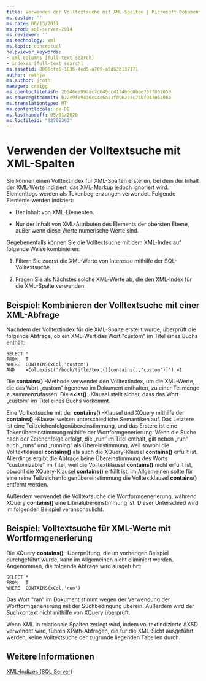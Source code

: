 ```yaml
---
title: Verwenden der Volltextsuche mit XML-Spalten | Microsoft-Dokumentation
ms.custom: ''
ms.date: 06/13/2017
ms.prod: sql-server-2014
ms.reviewer: ''
ms.technology: xml
ms.topic: conceptual
helpviewer_keywords:
- xml columns [full-text search]
- indexes [full-text search]
ms.assetid: 8096cfc6-1836-4ed5-a769-a5d63b137171
author: rothja
ms.author: jroth
manager: craigg
ms.openlocfilehash: 2b546ea99aac7d645cc41746bc0bae757f852050
ms.sourcegitcommit: b72c9fc9436c44c6a21fd96223c73bf94706c06b
ms.translationtype: MT
ms.contentlocale: de-DE
ms.lasthandoff: 05/01/2020
ms.locfileid: "82702393"
---
```

# <a name="use-full-text-search-with-xml-columns"></a>Verwenden der Volltextsuche mit XML-Spalten
  Sie können einen Volltextindex für XML-Spalten erstellen, bei dem der Inhalt der XML-Werte indiziert, das XML-Markup jedoch ignoriert wird. Elementtags werden als Tokenbegrenzungen verwendet. Folgende Elemente werden indiziert:  
  
-   Der Inhalt von XML-Elementen.  
  
-   Nur der Inhalt von XML-Attributen des Elements der obersten Ebene, außer wenn diese Werte numerische Werte sind.  
  
 Gegebenenfalls können Sie die Volltextsuche mit dem XML-Index auf folgende Weise kombinieren:  
  
1.  Filtern Sie zuerst die XML-Werte von Interesse mithilfe der SQL-Volltextsuche.  
  
2.  Fragen Sie als Nächstes solche XML-Werte ab, die den XML-Index für die XML-Spalte verwenden.  
  
## <a name="example-combining-full-text-search-with-xml-querying"></a>Beispiel: Kombinieren der Volltextsuche mit einer XML-Abfrage  
 Nachdem der Volltextindex für die XML-Spalte erstellt wurde, überprüft die folgende Abfrage, ob ein XML-Wert das Wort "custom" im Titel eines Buchs enthält:  
  
```  
SELECT *   
FROM   T   
WHERE  CONTAINS(xCol,'custom')   
AND    xCol.exist('/book/title/text()[contains(.,"custom")]') =1  
```  
  
 Die **contains()** -Methode verwendet den Volltextindex, um die XML-Werte, die das Wort „custom“ irgendwo im Dokument enthalten, zu einer Teilmenge zusammenzufassen. Die **exist()** -Klausel stellt sicher, dass das Wort „custom“ im Titel eines Buchs vorkommt.  
  
 Eine Volltextsuche mit der **contains()** -Klausel und XQuery mithilfe der **contains()** -Klausel weisen unterschiedliche Semantiken auf. Das Letztere ist eine Teilzeichenfolgenübereinstimmung, und das Erstere ist eine Tokenübereinstimmung mithilfe der Wortformgenerierung. Wenn die Suche nach der Zeichenfolge erfolgt, die „run“ im Titel enthält, gilt neben „run“ auch „runs“ und „running“ als Übereinstimmung, weil sowohl die Volltextklausel **contains()** als auch die XQuery-Klausel **contains()** erfüllt ist. Allerdings ergibt die Abfrage keine Übereinstimmung des Worts "customizable" im Titel, weil die Volltextklausel **contains()** nicht erfüllt ist, obwohl die XQuery-Klausel **contains()** erfüllt ist. Im Allgemeinen sollte für eine reine Teilzeichenfolgenübereinstimmung die Volltextklausel **contains()** entfernt werden.  
  
 Außerdem verwendet die Volltextsuche die Wortformgenerierung, während XQuery **contains()** eine Literalübereinstimmung ist. Dieser Unterschied wird im folgenden Beispiel veranschaulicht.  
  
## <a name="example-full-text-search-on-xml-values-using-stemming"></a>Beispiel: Volltextsuche für XML-Werte mit Wortformgenerierung  
 Die XQuery **contains()** -Überprüfung, die im vorherigen Beispiel durchgeführt wurde, kann im Allgemeinen nicht eliminiert werden. Angenommen, die folgende Abfrage wird ausgeführt:  
  
```  
SELECT *   
FROM   T   
WHERE  CONTAINS(xCol,'run')   
```  
  
 Das Wort "ran" im Dokument stimmt wegen der Verwendung der Wortformgenerierung mit der Suchbedingung überein. Außerdem wird der Suchkontext nicht mithilfe von XQuery überprüft.  
  
 Wenn XML in relationale Spalten zerlegt wird, indem volltextindizierte AXSD verwendet wird, führen XPath-Abfragen, die für die XML-Sicht ausgeführt werden, keine Volltextsuche der zugrunde liegenden Tabellen durch.  
  
## <a name="see-also"></a>Weitere Informationen  
 [XML-Indizes &#40;SQL Server&#41;](xml-indexes-sql-server.md)  
  
  
